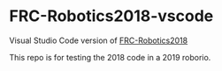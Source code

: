 # FRC-Robotics2018-vscode
Visual Studio Code version of [FRC-Robotics2018](https://github.com/6161Robotics/FRC-Robotics2018)


This repo is for testing the 2018 code in a 2019 roborio.
